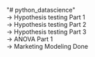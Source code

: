 "# python_datascience"<br>
-> Hypothesis testing Part 1<br>
-> Hypothesis testing Part 2<br>
-> Hypothesis testing Part 3<br>
-> ANOVA Part 1<br>
-> Marketing Modeling Done
